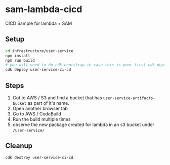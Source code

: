 # sam-lambda-cicd

CICD Sample for lambda + SAM

## Setup

```zsh
cd infrastructure/user-service
npm install
npm run build
# you will need to do cdk bootstrap in case this is your first cdk deployment
cdk deploy user-service-ci-cd
```

## Steps

1. Got to AWS / S3 and find a bucket that has `user-service-artifacts-bucket` as part of it's name.
1. Open another browser tab
1. Go to AWS / CodeBuild
1. Run the build multiple times
1. observe the new package created for lambda in an s3 bucket under  `/user-service/`

## Cleanup

```zsh
cdk destroy user-service-ci-cd
```

